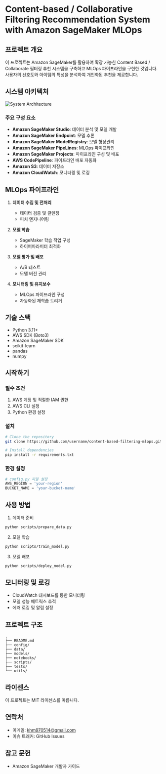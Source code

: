 # Content-based / Collaborative Filtering Recommendation System with Amazon SageMaker MLOps

## 프로젝트 개요
이 프로젝트는 Amazon SageMaker를 활용하여 확장 가능한 Content Based / Collaborate 필터링 추천 시스템을 구축하고 MLOps 파이프라인을 구현한 것입니다. 사용자의 선호도와 아이템의 특성을 분석하여 개인화된 추천을 제공합니다.

## 시스템 아키텍처
![System Architecture](architecture_diagram.png)

### 주요 구성 요소
- **Amazon SageMaker Studio**: 데이터 분석 및 모델 개발
- **Amazon SageMaker Endpoint**: 모델 추론
- **Amazon SageMaker ModelRegistry**: 모델 형상관리
- **Amazon SageMaker PipeLines**: MLOps 파이프라인
- **Amazon SageMaker Projects**: 파이프라인 구성 및 배포
- **AWS CodePipeline**: 파이프라인 배포 자동화
- **Amazon S3**: 데이터 저장소
- **Amazon CloudWatch**: 모니터링 및 로깅

## MLOps 파이프라인
1. **데이터 수집 및 전처리**
   - 데이터 검증 및 클렌징
   - 피처 엔지니어링
   
2. **모델 학습**
   - SageMaker 학습 작업 구성
   - 하이퍼파라미터 최적화
   
3. **모델 평가 및 배포**
   - A/B 테스트
   - 모델 버전 관리
   
4. **모니터링 및 유지보수**
   - MLOps 파이프라인 구성
   - 자동화된 재학습 트리거

## 기술 스택
- Python 3.11+
- AWS SDK (Boto3)
- Amazon SageMaker SDK
- scikit-learn
- pandas
- numpy

## 시작하기

### 필수 조건
1. AWS 계정 및 적절한 IAM 권한
2. AWS CLI 설정
3. Python 환경 설정

### 설치
```bash
# Clone the repository
git clone https://github.com/username/content-based-filtering-mlops.git

# Install dependencies
pip install -r requirements.txt
```

### 환경 설정
```python
# config.py 파일 설정
AWS_REGION = 'your-region'
BUCKET_NAME = 'your-bucket-name'
```

## 사용 방법
1. 데이터 준비
```bash
python scripts/prepare_data.py
```

2. 모델 학습
```bash
python scripts/train_model.py
```

3. 모델 배포
```bash
python scripts/deploy_model.py
```

## 모니터링 및 로깅
- CloudWatch 대시보드를 통한 모니터링
- 모델 성능 메트릭스 추적
- 에러 로깅 및 알림 설정

## 프로젝트 구조
```
.
├── README.md
├── config/
├── data/
├── models/
├── notebooks/
├── scripts/
├── tests/
└── utils/
```

## 라이센스
이 프로젝트는 MIT 라이센스를 따릅니다.

## 연락처
- 이메일: khm970514@gmail.com
- 이슈 트래커: GitHub Issues

## 참고 문헌
- Amazon SageMaker 개발자 가이드